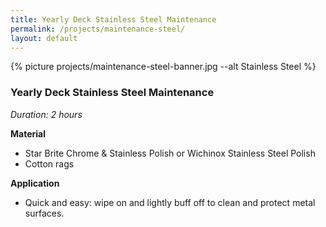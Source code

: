 ```yaml
---
title: Yearly Deck Stainless Steel Maintenance
permalink: /projects/maintenance-steel/
layout: default
---
```


{% picture projects/maintenance-steel-banner.jpg --alt Stainless Steel %}

### Yearly Deck Stainless Steel Maintenance 

*Duration: 2 hours*

**Material**
- Star Brite Chrome & Stainless Polish or Wichinox Stainless Steel Polish
- Cotton rags

**Application**
- Quick and easy: wipe on and lightly buff off to clean and protect metal surfaces.